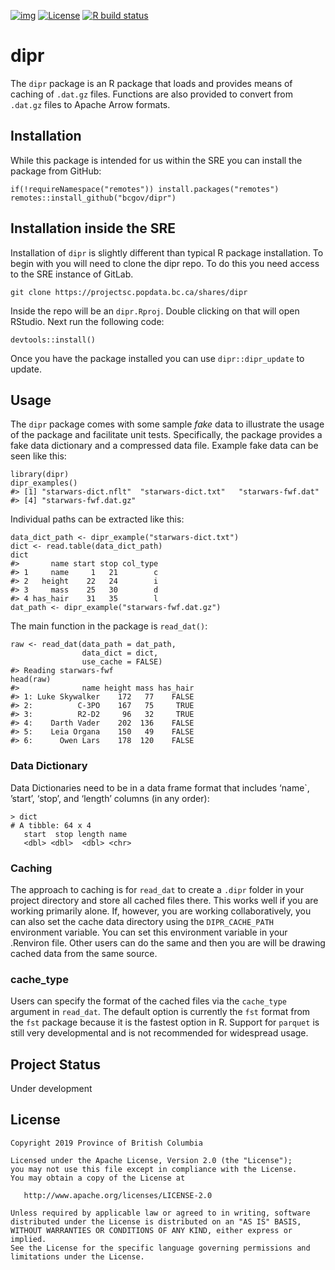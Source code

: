 
<!-- README.md is generated from README.Rmd. Please edit that file -->
<!-- badges: start -->

[![img](https://img.shields.io/badge/Lifecycle-Experimental-339999)](https://github.com/bcgov/repomountie/blob/master/doc/lifecycle-badges.md)
[![License](https://img.shields.io/badge/License-Apache%202.0-blue.svg)](https://opensource.org/licenses/Apache-2.0)
[![R build
status](https://github.com/bcgov/dipr/workflows/R-CMD-check/badge.svg)](https://github.com/bcgov/dipr)
<!-- badges: end -->

# dipr

The `dipr` package is an R package that loads and provides means of
caching of `.dat.gz` files. Functions are also provided to convert from
`.dat.gz` files to Apache Arrow formats.

## Installation

While this package is intended for us within the SRE you can install the
package from GitHub:

    if(!requireNamespace("remotes")) install.packages("remotes")
    remotes::install_github("bcgov/dipr")

## Installation inside the SRE

Installation of `dipr` is slightly different than typical R package
installation. To begin with you will need to clone the dipr repo. To do
this you need access to the SRE instance of GitLab.

    git clone https://projectsc.popdata.bc.ca/shares/dipr

Inside the repo will be an `dipr.Rproj`. Double clicking on that will
open RStudio. Next run the following code:

    devtools::install()

Once you have the package installed you can use `dipr::dipr_update` to
update.

## Usage

The `dipr` package comes with some sample *fake* data to illustrate the
usage of the package and facilitate unit tests. Specifically, the
package provides a fake data dictionary and a compressed data file.
Example fake data can be seen like this:

    library(dipr)
    dipr_examples()
    #> [1] "starwars-dict.nflt"  "starwars-dict.txt"   "starwars-fwf.dat"   
    #> [4] "starwars-fwf.dat.gz"

Individual paths can be extracted like this:

    data_dict_path <- dipr_example("starwars-dict.txt")
    dict <- read.table(data_dict_path)
    dict
    #>       name start stop col_type
    #> 1     name     1   21        c
    #> 2   height    22   24        i
    #> 3     mass    25   30        d
    #> 4 has_hair    31   35        l
    dat_path <- dipr_example("starwars-fwf.dat.gz")

The main function in the package is `read_dat()`:

    raw <- read_dat(data_path = dat_path,
                    data_dict = dict,
                    use_cache = FALSE)
    #> Reading starwars-fwf
    head(raw)
    #>              name height mass has_hair
    #> 1: Luke Skywalker    172   77    FALSE
    #> 2:          C-3PO    167   75     TRUE
    #> 3:          R2-D2     96   32     TRUE
    #> 4:    Darth Vader    202  136    FALSE
    #> 5:    Leia Organa    150   49    FALSE
    #> 6:      Owen Lars    178  120    FALSE

### Data Dictionary

Data Dictionaries need to be in a data frame format that includes
‘name\`, ’start’, ‘stop’, and ‘length’ columns (in any order):

    > dict
    # A tibble: 64 x 4
       start  stop length name                      
       <dbl> <dbl>  <dbl> <chr>   

### Caching

The approach to caching is for `read_dat` to create a `.dipr` folder in
your project directory and store all cached files there. This works well
if you are working primarily alone. If, however, you are working
collaboratively, you can also set the cache data directory using the
`DIPR_CACHE_PATH` environment variable. You can set this environment
variable in your .Renviron file. Other users can do the same and then
you are will be drawing cached data from the same source.

### cache\_type

Users can specify the format of the cached files via the `cache_type`
argument in `read_dat`. The default option is currently the `fst` format
from the `fst` package because it is the fastest option in R. Support
for `parquet` is still very developmental and is not recommended for
widespread usage.

## Project Status

Under development

## License

    Copyright 2019 Province of British Columbia

    Licensed under the Apache License, Version 2.0 (the "License");
    you may not use this file except in compliance with the License.
    You may obtain a copy of the License at 

       http://www.apache.org/licenses/LICENSE-2.0

    Unless required by applicable law or agreed to in writing, software
    distributed under the License is distributed on an "AS IS" BASIS,
    WITHOUT WARRANTIES OR CONDITIONS OF ANY KIND, either express or implied.
    See the License for the specific language governing permissions and
    limitations under the License.
